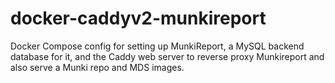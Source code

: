 # docker-caddyv2-munkireport
Docker Compose config for setting up MunkiReport, a MySQL backend database for it, and the Caddy web server to reverse proxy Munkireport and also serve a Munki repo and MDS images.
